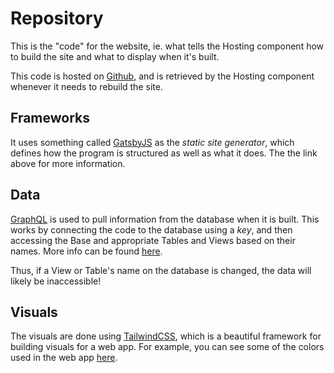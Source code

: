 # Repository
This is the "code" for the website, ie. what tells the Hosting component how to build the site and what to display when it's built.

This code is hosted on [Github](https://github.com/), and is retrieved by the Hosting component whenever it needs to rebuild the site.

## Frameworks

It uses something called [GatsbyJS](https://www.gatsbyjs.org/) as the *static site generator*, which defines how the program is structured as well as what it does. The the link above for more information.

## Data

[GraphQL](https://graphql.org/) is used to pull information from the database when it is built. This works by connecting the code to the database using a *key*, and then accessing the Base and appropriate Tables and Views based on their names. More info can be found [here](https://airtable.com/api).

Thus, if a View or Table's name on the database is changed, the data will likely be inaccessible!

## Visuals
The visuals are done using [TailwindCSS](https://tailwindcss.com/), which is a beautiful framework for building visuals for a web app. For example, you can see some of the colors used in the web app [here](https://tailwindcss.com/docs/background-color/#app).